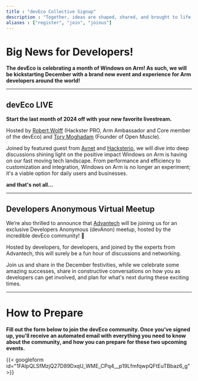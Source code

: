 ```yaml
---
title : "devEco Collective Signup"
description : "Together, ideas are shaped, shared, and brought to life."
aliases : ["register", "join", "joinus"]
---
```


# Big News for Developers!

**The devEco is celebrating a month of Windows on Arm! As such, we will be kickstarting December with a brand new event and experience for Arm developers around the world!**

---

## devEco LIVE

**Start the last month of 2024 off with your new favorite livestream.**

Hosted by [Robert Wolff](https://www.linkedin.com/in/fixxxxxxer/) (Hackster PRO, Arm Ambassador and Core member of the devEco) and [Tory Moghadam](https://www.linkedin.com/in/tory-moghadam-88037424/) (Founder of Open Muscle).

Joined by featured guest from [Avnet](https://www.avnet.com/) and [Hacksterio](https://www.hackster.io/), we will dive into deep discussions shining light on the positive impact Windows on Arm is having on our fast moving tech landscape. From performance and efficiency to customization and integration, Windows on Arm is no longer an experiment; it's a viable option for daily users and businesses. 

**and that's not all...**

---

## Developers Anonymous Virtual Meetup

We’re also thrilled to announce that [Advantech](https://www.advantech.com/en/form/becf747b-b5f9-4327-87b5-e2341b52ef11?callback=39590dd5-960d-4518-8f4a-1b4bdd19eeae&utm_campaign=Robert&utm_medium=Deveco&utm_source=Developer) will be joining us for an exclusive Developers Anonymous (devAnon) meetup, hosted by the incredible devEco community! 🌟

Hosted by developers, for developers, and joined by the experts from Advantech, this will surely be a fun hour of discussions and networking.

Join us and share in the December festivities, while we celebrate some amazing successes, share in constructive conversations on how you as developers can get involved, and plan for what's next during these exciting times.

---

# How to Prepare

**Fill out the form below to join the devEco community. Once you’ve signed up, you’ll receive an automated email with everything you need to know about the community, and how you can prepare for these two upcoming events.**

{{< googleform id="1FAIpQLSfMzjQ27D89DxqU_WME_CPq4__p19LfmfqwpQFtEuTBbaz6_g" >}}